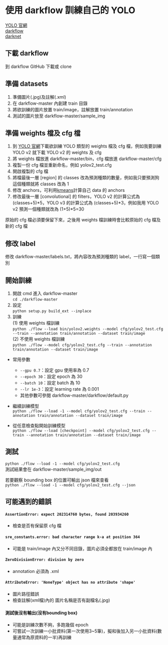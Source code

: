 # 使用 darkflow 訓練自己的 YOLO
[YOLO 官網](https://pjreddie.com/darknet/yolo/)  
[darkflow](https://github.com/thtrieu/darkflow)  
[darknet](https://github.com/pjreddie/darknet)  

## 下載 darkflow
到 darkflow GitHub 下載或 clone

## 準備 datasets
1. 準備圖片(.jpg)及註解(.xml)
2. 在 darkflow-master 內創建 train 目錄
3. 將欲訓練的圖片放置 train/image，註解放置 train/annotation
4. 測試的圖片放至 darkflow-master/sample_img

## 準備 weights 檔及 cfg 檔
1. 到 [YOLO 官網](https://pjreddie.com/darknet/yolo/)下載欲訓練 YOLO 類型的 weights 檔及 cfg 檔，例如我要訓練 YOLO v2 就下載 YOLO v2 的 weights 及 cfg
2. 將 weights 檔放進 darkflow-master/bin，cfg 檔放進 darkflow-master/cfg
3. 複製一份 cfg 檔並重新命名，例如 yolov2_test.cfg
4. 開啟複製的 cfg 檔
5. 將檔最後一層 [region] 的 classes 改為預測種類的數量，例如我只要預測狗這個種類就將 classes 改為 1
6. 修改 anchors，可利用[kmeans](https://github.com/lars76/kmeans-anchor-boxes)計算自己 data 的 anchors
7. 修改最後一層 [convolutional] 的 filters，YOLO v2 的計算公式為 (classes+5)\*5，YOLO v3 的計算公式為 (classes+5)\*3，例如我用 YOLO v2 預測一個種類就改為 (1+5)\*5=30

原始的 cfg 檔必須要保留下來，之後用 weights 檔訓練時會比較原始的 cfg 檔及新的 cfg 檔  

## 修改 label
修改 darkflow-master/labels.txt，將內容改為預測種類的 label，一行寫一個類別

## 開始訓練
1. 開啟 cmd 進入 darkflow-master  
  ```cd ./darkflow-master```
2. 設定  
  ```python setup.py build_ext --inplace```
3. 訓練  
  (1) 使用 weights 檔訓練  
    ```python ./flow --load bin/yolov2.weights --model cfg/yolov2_test.cfg --train --annotation train/annotation --dataset train/image```  
  (2) 不使用 weights 檔訓練  
    ```python ./flow --model cfg/yolov2_test.cfg --train --annotation train/annotation --dataset train/image```  

- 常用參數
  - ```--gpu 0.7```：設定 gpu 使用率為 0.7
  - ```--epoch 30```：設定 epoch 為 30
  - ```--batch 10```：設定 batch 為 10
  - ```--lr 1e-3```：設定 learning rate 為 0.001
  - 其他參數可參閱 darkflow-master/darkflow/default.py

- 繼續訓練模型  
  ```python ./flow --load -1 --model cfg/yolov2_test.cfg --train --annotation train/annotation --dataset train/image```
- 從任意檢查點開始訓練模型  
  ```python ./flow --load [checkpoint] --model cfg/yolov2_test.cfg --train --annotation train/annotation --dataset train/image```

## 測試
```python ./flow --load -1 --model cfg/yolov2_test.cfg```  
測試結果會在 darkflow-master/sample_img/out  

若要觀察 bounding box 的位置可輸出 json 檔來查看  
```python ./flow --load -1 --model cfg/yolov2_test.cfg --json```  

## 可能遇到的錯誤
#### ```AssertionError: expect 202314760 bytes, found 203934260```
- 檢查是否有保留原 cfg 檔
#### ```sre_constants.error: bad character range k-a at position 364```
- 可能是 train/image 內又分不同目錄，圖片必須全都放在 train/image 內
#### ```ZeroDivisionError: division by zero```
- annotation 必須為 .xml
#### ```AttributeError: 'NoneType' object has no attribute 'shape'```
- 圖片路徑錯誤
- 檢查註解(xml檔)內的 <filename> 圖片名稱是否有副檔名(.jpg)
#### 測試後沒有輸出(沒有bounding box)
- 可能是訓練次數不夠，多跑幾個 epoch
- 可嘗試一次訓練一小批資料(第一次使用3~5筆)，擬和後加入另一小批資料(數量通常為原資料的一半)再訓練
